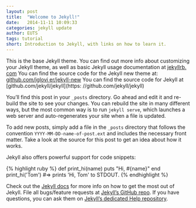 ```yaml
---
layout: post
title:  "Welcome to Jekyll!"
date:   2014-11-11 10:09:33
categories: jekyll update
author: EUTS
tags: tutorial
short: Introduction to Jekyll, with links on how to learn it.
---
```

This is the base Jekyll theme. You can find out more info about customizing     your Jekyll theme, as well as basic Jekyll usage documentation at [jekyllrb.    com](http://jekyllrb.com/)
You can find the source code for the Jekyll new theme at: [github.com/jglovi    er/jekyll-new](https://github.com/jglovier/jekyll-new) 
 You can find the source code for Jekyll at [github.com/jekyll/jekyll](https:    //github.com/jekyll/jekyll)

You’ll find this post in your `_posts` directory. Go ahead and edit it and re-build the site to see your changes. You can rebuild the site in many different ways, but the most common way is to run `jekyll serve`, which launches a web server and auto-regenerates your site when a file is updated.

To add new posts, simply add a file in the `_posts` directory that follows the convention `YYYY-MM-DD-name-of-post.ext` and includes the necessary front matter. Take a look at the source for this post to get an idea about how it works.

Jekyll also offers powerful support for code snippets:

{% highlight ruby %}
def print_hi(name)
  puts "Hi, #{name}"
end
print_hi('Tom')
#=> prints 'Hi, Tom' to STDOUT.
{% endhighlight %}

Check out the [Jekyll docs][jekyll] for more info on how to get the most out of Jekyll. File all bugs/feature requests at [Jekyll’s GitHub repo][jekyll-gh]. If you have questions, you can ask them on [Jekyll’s dedicated Help repository][jekyll-help].

[jekyll]:      http://jekyllrb.com
[jekyll-gh]:   https://github.com/jekyll/jekyll
[jekyll-help]: https://github.com/jekyll/jekyll-help
